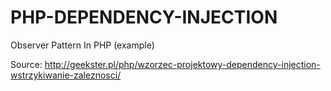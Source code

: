 # PHP-DEPENDENCY-INJECTION
Observer Pattern In PHP (example)

Source: http://geekster.pl/php/wzorzec-projektowy-dependency-injection-wstrzykiwanie-zaleznosci/
